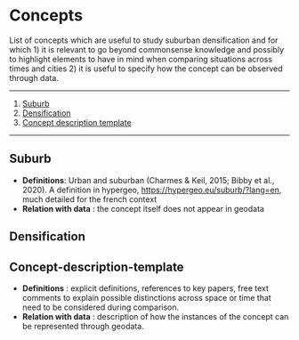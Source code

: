 # Concepts

List of concepts which are useful to study suburban densification and for which 1) it is relevant to go beyond commonsense knowledge and possibly to highlight elements to have in mind when comparing situations across times and cities 2) it is useful to specify how the concept can be observed through data.  


*******
 1. [Suburb](#Suburb)
 2. [Densification](#Densification)
 3. [Concept description template](#Concept-description-template)
*******
## Suburb	
* **Definitions**: Urban and suburban (Charmes & Keil, 2015; Bibby et al., 2020). A definition in hypergeo, https://hypergeo.eu/suburb/?lang=en, much detailed for the french context 
* **Relation with data** : the concept itself does not appear in geodata 

## Densification 

## Concept-description-template
* **Definitions** : explicit definitions, references to key papers, free text comments to explain possible distinctions across space or time that need to be considered during comparison.
* **Relation with data** : description of how the instances of the concept can be represented through geodata. 
